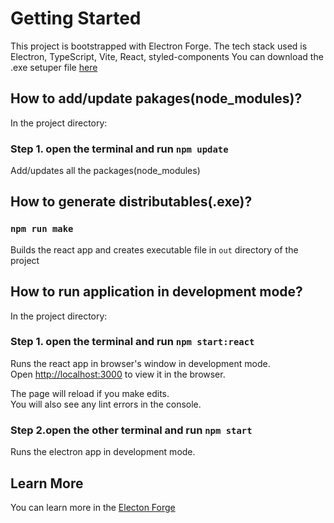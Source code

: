 # Getting Started

This project is bootstrapped with Electron Forge.
The tech stack used is Electron, TypeScript, Vite, React, styled-components
You can download the .exe setuper file [here](https://drive.google.com/file/d/1RXKr07jui32FpEAeKRJvRnveAzrMm5WY/view?usp=sharing)

## How to add/update pakages(node_modules)?

In the project directory:

### Step 1. open the terminal and run `npm update`

Add/updates all the packages(node_modules)

## How to generate distributables(.exe)?

### `npm run make`

Builds the react app and creates executable file in `out` directory of the project

## How to run application in development mode?

In the project directory:

### Step 1. open the terminal and run `npm start:react`

Runs the react app in browser's window in development mode.\
Open [http://localhost:3000](http://localhost:3000) to view it in the browser.

The page will reload if you make edits.\
You will also see any lint errors in the console.

### Step 2.open the other terminal and run `npm start`

Runs the electron app in development mode.

## Learn More

You can learn more in the [Electon Forge](https://www.electronforge.io/)
